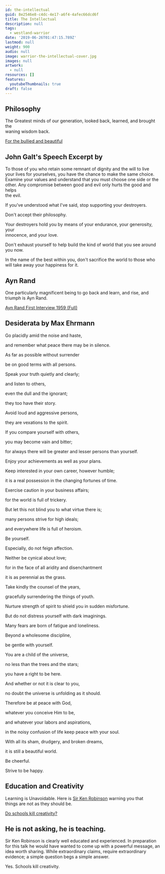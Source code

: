 ```yaml
---
id: the-intellectual
guid: 8e2546e8-c4dc-4e17-a6f4-4afec66dcd6f
title: The Intellectual
description: null
tags:
  - westland-warrior
date: '2019-06-26T01:47:15.789Z'
lastmod: null
weight: 900
audio: null
image: warrior-the-intellectual-cover.jpg
images: null
artwork:
  - null
resources: []
features:
  youtubeThumbnails: true
draft: false
---
```


## Philosophy

The Greatest minds of our generation, looked back, learned, and brought the\
waning wisdom back.

[For the bullied and beautiful](https://www.youtube.com/watch?v=sa1iS1MqUy4 "Play Video")

## John Galt's Speech Excerpt by

To those of you who retain some remnant of dignity and the will to live\
your lives for yourselves, you have the chance to make the same choice.\
Examine your values and understand that you must choose one side or the\
other. Any compromise between good and evil only hurts the good and helps\
the evil.

If you've understood what I've said, stop supporting your destroyers.

Don't accept their philosophy.

Your destroyers hold you by means of your endurance, your generosity, your\
innocence, and your love.

Don't exhaust yourself to help build the kind of world that you see around\
you now.

In the name of the best within you, don't sacrifice the world to those who\
will take away your happiness for it.

## Ayn Rand

One particularly magnificent being to go back and learn, and rise, and\
triumph is Ayn Rand.

[Ayn Rand First Interview 1959 (Full)](https://www.youtube.com/watch?v=1ooKsv_SX4Y "Play Video")

## Desiderata by Max Ehrmann

Go placidly amid the noise and haste,

and remember what peace there may be in silence.

As far as possible without surrender

be on good terms with all persons.

Speak your truth quietly and clearly;

and listen to others,

even the dull and the ignorant;

they too have their story.

Avoid loud and aggressive persons,

they are vexations to the spirit.

If you compare yourself with others,

you may become vain and bitter;

for always there will be greater and lesser persons than yourself.

Enjoy your achievements as well as your plans.

Keep interested in your own career, however humble;

it is a real possession in the changing fortunes of time.

Exercise caution in your business affairs;

for the world is full of trickery.

But let this not blind you to what virtue there is;

many persons strive for high ideals;

and everywhere life is full of heroism.

Be yourself.

Especially, do not feign affection.

Neither be cynical about love;

for in the face of all aridity and disenchantment

it is as perennial as the grass.

Take kindly the counsel of the years,

gracefully surrendering the things of youth.

Nurture strength of spirit to shield you in sudden misfortune.

But do not distress yourself with dark imaginings.

Many fears are born of fatigue and loneliness.

Beyond a wholesome discipline,

be gentle with yourself.

You are a child of the universe,

no less than the trees and the stars;

you have a right to be here.

And whether or not it is clear to you,

no doubt the universe is unfolding as it should.

Therefore be at peace with God,

whatever you conceive Him to be,

and whatever your labors and aspirations,

in the noisy confusion of life keep peace with your soul.

With all its sham, drudgery, and broken dreams,

it is still a beautiful world.

Be cheerful.

Strive to be happy.

## Education and Creativity

Learning is Unavoidable. Here is [Sir Ken Robinson](https://www.youtube.com/results?search_query=Sir+Ken+Robinson) warning you that\
things are not as they should be.

[Do schools kill creativity?](https://www.youtube.com/watch?v=iG9CE55wbtY "Play Video")

## He is not asking, he is teaching.

Sir Ken Robinson is clearly well educated and experienced. In preparation\
for this talk he would have wanted to come up with a powerful message, an\
idea worth sharing. While extraordinary claims, require extraordinary\
evidence; a simple question begs a simple answer.

Yes. Schools kill creativity.
